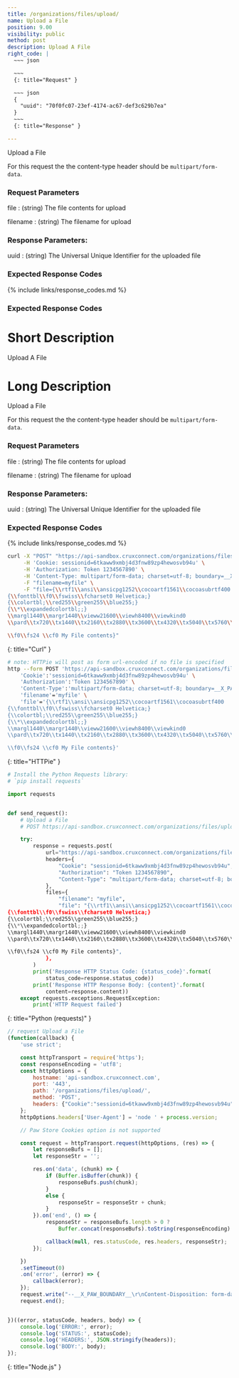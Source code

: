 ```yaml
---
title: /organizations/files/upload/
name: Upload a File
position: 9.00
visibility: public
method: post
description: Upload A File
right_code: |
  ~~~ json

  ~~~
  {: title="Request" }

  ~~~ json
  {
    "uuid": "70f0fc07-23ef-4174-ac67-def3c629b7ea"
  }
  ~~~
  {: title="Response" }

---
```

Upload a File

For this request the the content-type header should be `multipart/form-data`.

### Request Parameters

file
: (string) The file contents for upload

filename
: (string) The filename for upload

### Response Parameters:

uuid
: (string) The Universal Unique Identifier for the uploaded file

### Expected Response Codes

{% include links/response_codes.md %}

### Expected Response Codes

# Short Description
Upload A File

# Long Description
Upload a File

For this request the the content-type header should be `multipart/form-data`.

### Request Parameters

file
: (string) The file contents for upload

filename
: (string) The filename for upload

### Response Parameters:

uuid
: (string) The Universal Unique Identifier for the uploaded file

### Expected Response Codes

{% include links/response_codes.md %}


~~~ bash
curl -X "POST" "https://api-sandbox.cruxconnect.com/organizations/files/upload/" \
     -H 'Cookie: sessionid=6tkaww9xmbj4d3fnw89zp4hewosvb94u' \
     -H 'Authorization: Token 1234567890' \
     -H 'Content-Type: multipart/form-data; charset=utf-8; boundary=__X_PAW_BOUNDARY__' \
     -F "filename=myfile" \
     -F "file={\\rtf1\\ansi\\ansicpg1252\\cocoartf1561\\cocoasubrtf400
{\\fonttbl\\f0\\fswiss\\fcharset0 Helvetica;}
{\\colortbl;\\red255\\green255\\blue255;}
{\\*\\expandedcolortbl;;}
\\margl1440\\margr1440\\vieww21600\\viewh8400\\viewkind0
\\pard\\tx720\\tx1440\\tx2160\\tx2880\\tx3600\\tx4320\\tx5040\\tx5760\\tx6480\\tx7200\\tx7920\\tx8640\\pardirnatural\\partightenfactor0

\\f0\\fs24 \\cf0 My File contents}"

~~~
{: title="Curl" }

~~~ bash
# note: HTTPie will post as form url-encoded if no file is specified
http --form POST 'https://api-sandbox.cruxconnect.com/organizations/files/upload/' \
    'Cookie':'sessionid=6tkaww9xmbj4d3fnw89zp4hewosvb94u' \
    'Authorization':'Token 1234567890' \
    'Content-Type':'multipart/form-data; charset=utf-8; boundary=__X_PAW_BOUNDARY__' \
    'filename'='myfile' \
    'file'='{\\rtf1\\ansi\\ansicpg1252\\cocoartf1561\\cocoasubrtf400
{\\fonttbl\\f0\\fswiss\\fcharset0 Helvetica;}
{\\colortbl;\\red255\\green255\\blue255;}
{\\*\\expandedcolortbl;;}
\\margl1440\\margr1440\\vieww21600\\viewh8400\\viewkind0
\\pard\\tx720\\tx1440\\tx2160\\tx2880\\tx3600\\tx4320\\tx5040\\tx5760\\tx6480\\tx7200\\tx7920\\tx8640\\pardirnatural\\partightenfactor0

\\f0\\fs24 \\cf0 My File contents}'

~~~
{: title="HTTPie" }

~~~ python
# Install the Python Requests library:
# `pip install requests`

import requests


def send_request():
    # Upload a File
    # POST https://api-sandbox.cruxconnect.com/organizations/files/upload/

    try:
        response = requests.post(
            url="https://api-sandbox.cruxconnect.com/organizations/files/upload/",
            headers={
                "Cookie": "sessionid=6tkaww9xmbj4d3fnw89zp4hewosvb94u",
                "Authorization": "Token 1234567890",
                "Content-Type": "multipart/form-data; charset=utf-8; boundary=__X_PAW_BOUNDARY__",
            },
            files={
                "filename": "myfile",
                "file": "{\\rtf1\\ansi\\ansicpg1252\\cocoartf1561\\cocoasubrtf400
{\\fonttbl\\f0\\fswiss\\fcharset0 Helvetica;}
{\\colortbl;\\red255\\green255\\blue255;}
{\\*\\expandedcolortbl;;}
\\margl1440\\margr1440\\vieww21600\\viewh8400\\viewkind0
\\pard\\tx720\\tx1440\\tx2160\\tx2880\\tx3600\\tx4320\\tx5040\\tx5760\\tx6480\\tx7200\\tx7920\\tx8640\\pardirnatural\\partightenfactor0

\\f0\\fs24 \\cf0 My File contents}",
            },
        )
        print('Response HTTP Status Code: {status_code}'.format(
            status_code=response.status_code))
        print('Response HTTP Response Body: {content}'.format(
            content=response.content))
    except requests.exceptions.RequestException:
        print('HTTP Request failed')

~~~
{: title="Python (requests)" }

~~~ javascript
// request Upload a File
(function(callback) {
    'use strict';

    const httpTransport = require('https');
    const responseEncoding = 'utf8';
    const httpOptions = {
        hostname: 'api-sandbox.cruxconnect.com',
        port: '443',
        path: '/organizations/files/upload/',
        method: 'POST',
        headers: {"Cookie":"sessionid=6tkaww9xmbj4d3fnw89zp4hewosvb94u","Authorization":"Token 1234567890","Content-Type":"multipart/form-data; charset=utf-8; boundary=__X_PAW_BOUNDARY__"}
    };
    httpOptions.headers['User-Agent'] = 'node ' + process.version;

    // Paw Store Cookies option is not supported

    const request = httpTransport.request(httpOptions, (res) => {
        let responseBufs = [];
        let responseStr = '';

        res.on('data', (chunk) => {
            if (Buffer.isBuffer(chunk)) {
                responseBufs.push(chunk);
            }
            else {
                responseStr = responseStr + chunk;
            }
        }).on('end', () => {
            responseStr = responseBufs.length > 0 ?
                Buffer.concat(responseBufs).toString(responseEncoding) : responseStr;

            callback(null, res.statusCode, res.headers, responseStr);
        });

    })
    .setTimeout(0)
    .on('error', (error) => {
        callback(error);
    });
    request.write("--__X_PAW_BOUNDARY__\r\nContent-Disposition: form-data; name=\"filename\"\r\n\r\nmyfile\r\n--__X_PAW_BOUNDARY__\r\nContent-Disposition: form-data; name=\"file\"; filename=\"MyFile.rtf\"\r\nContent-Type: text/rtf\r\n\r\n{\\rtf1\\ansi\\ansicpg1252\\cocoartf1561\\cocoasubrtf400\n{\\fonttbl\\f0\\fswiss\\fcharset0 Helvetica;}\n{\\colortbl;\\red255\\green255\\blue255;}\n{\\*\\expandedcolortbl;;}\n\\margl1440\\margr1440\\vieww21600\\viewh8400\\viewkind0\n\\pard\\tx720\\tx1440\\tx2160\\tx2880\\tx3600\\tx4320\\tx5040\\tx5760\\tx6480\\tx7200\\tx7920\\tx8640\\pardirnatural\\partightenfactor0\n\n\\f0\\fs24 \\cf0 My File contents}\r\n--__X_PAW_BOUNDARY__--\r\n")
    request.end();


})((error, statusCode, headers, body) => {
    console.log('ERROR:', error);
    console.log('STATUS:', statusCode);
    console.log('HEADERS:', JSON.stringify(headers));
    console.log('BODY:', body);
});

~~~
{: title="Node.js" }
